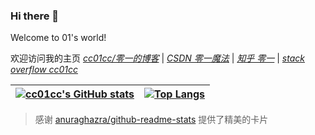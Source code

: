 ### Hi there 👋

Welcome to 01's world!

欢迎访问我的主页 *[cc01cc/零一的博客](https://cc01cc.com)* | *[CSDN 零一魔法](https://blog.csdn.net/m0_49270962?spm=1000.2115.3001.5343)* | *[知乎 零一](https://www.zhihu.com/people/lingyicc)* | *[stack overflow cc01cc](https://stackoverflow.com/users/15599248/cc01cc)*

|[![cc01cc's GitHub stats](https://github-readme-stats.vercel.app/api?username=cc01cc&count_private=true&show_icons=true&theme=buefy&hide_border=true)](https://github.com/cc01cc/cc01cc)|[![Top Langs](https://github-readme-stats.vercel.app/api/top-langs/?username=cc01cc&layout=compact&hide_border=true)](https://github.com/cc01cc/cc01cc)|
| ------------- | ------------- |

> 感谢 [anuraghazra/github-readme-stats](https://github.com/anuraghazra/github-readme-stats) 提供了精美的卡片

<!--
**cc01cc/cc01cc** is a ✨ _special_ ✨ repository because its `README.md` (this file) appears on your GitHub profile.

Here are some ideas to get you started:

- 🔭 I’m currently working on ...
- 🌱 I’m currently learning ...
- 👯 I’m looking to collaborate on ...
- 🤔 I’m looking for help with ...
- 💬 Ask me about ...
- 📫 How to reach me: ...
- 😄 Pronouns: ...
- ⚡ Fun fact: ...
-->
